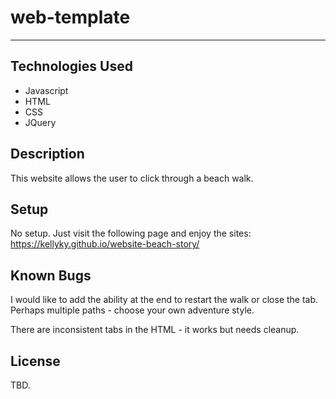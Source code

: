 # web-template
***
## Technologies Used
* Javascript
* HTML
* CSS
* JQuery

## Description
This website allows the user to click through a beach walk. 

## Setup
No setup. Just visit the following page and enjoy the sites: https://kellyky.github.io/website-beach-story/

## Known Bugs
I would like to add the ability at the end to restart the walk or close the tab. Perhaps multiple paths - choose your own adventure style. 

There are inconsistent tabs in the HTML - it works but needs cleanup.

## License
TBD.
